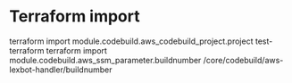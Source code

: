 # Terraform import

terraform import module.codebuild.aws_codebuild_project.project test-terraform
terraform import module.codebuild.aws_ssm_parameter.buildnumber /core/codebuild/aws-lexbot-handler/buildnumber
